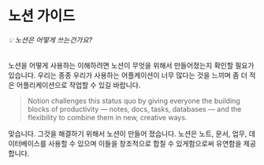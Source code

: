 # 노션 가이드

###### 💡 노션은 어떻게 쓰는건가요?

노션을 어떻게 사용하는 이해하려면 노션이 무엇을 위해서 만들어졌는지 확인할 필요가 있습니다. 우리는 종종 우리가 사용하는 어플케이션이 너무 많다는 것을 느끼며 좀 더 적은 어플리케이션으로  작업할 수 있길 바랍니다.

> Notion challenges this status quo by giving everyone the building blocks of productivity — notes, docs, tasks, databases — and the flexibility to combine them in new, creative ways.

맞습니다. 그것을 해결하기 위해서 노션이 만들어 졌습니다. 노션은 노트, 문서, 업무, 데이터베이스를 사용할 수 있으며 이들을 창조적으로 합칠 수 있게함으로써 유연함을 제공합니다.